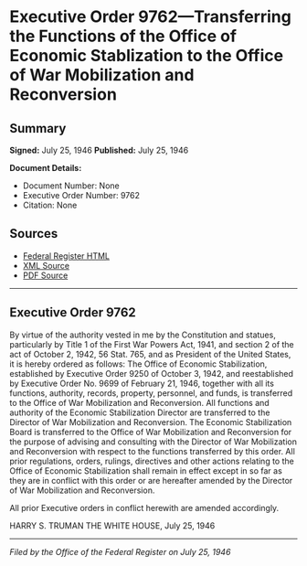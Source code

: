 # Executive Order 9762—Transferring the Functions of the Office of Economic Stablization to the Office of War Mobilization and Reconversion

## Summary

**Signed:** July 25, 1946
**Published:** July 25, 1946

**Document Details:**
- Document Number: None
- Executive Order Number: 9762
- Citation: None

## Sources
- [Federal Register HTML](https://www.presidency.ucsb.edu/documents/executive-order-9762-transferring-the-functions-the-office-economic-stablization-the)
- [XML Source](None)
- [PDF Source](None)

---

## Executive Order 9762

By virtue of the authority vested in me by the Constitution and statues, particularly by Title 1 of the First War Powers Act, 1941, and section 2 of the act of October 2, 1942, 56 Stat. 765, and as President of the United States, it is hereby ordered as follows:
The Office of Economic Stabilization, established by Executive Order 9250 of October 3, 1942, and reestablished by Executive Order No. 9699 of February 21, 1946, together with all its functions, authority, records, property, personnel, and funds, is transferred to the Office of War Mobilization and Reconversion. All functions and authority of the Economic Stabilization Director are transferred to the Director of War Mobilization and Reconversion. The Economic Stabilization Board is transferred to the Office of War Mobilization and Reconversion for the purpose of advising and consulting with the Director of War Mobilization and Reconversion with respect to the functions transferred by this order. All prior regulations, orders, rulings, directives and other actions relating to the Office of Economic Stabilization shall remain in effect except in so far as they are in conflict with this order or are hereafter amended by the Director of War Mobilization and Reconversion.

All prior Executive orders in conflict herewith are amended accordingly.

HARRY S. TRUMAN
THE WHITE HOUSE,
July 25, 1946

---

*Filed by the Office of the Federal Register on July 25, 1946*
